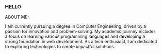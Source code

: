 ### HELLO 

ABOUT ME:

I am currently pursuing a degree in Computer Engineering, driven by a passion for innovation and problem-solving. My academic journey includes a focus on learning various programming languages and developing a strong foundation in web development. As a tech enthusiast, I am dedicated to exploring technologies to create impactful solutions.

